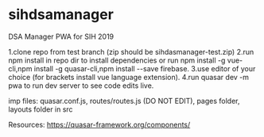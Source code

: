 # sihdsamanager
DSA Manager PWA for SIH 2019

1.clone repo from test branch (zip should be sihdasmanager-test.zip)
2.run npm install in repo dir to install dependencies or run npm install -g vue-cli,npm install -g quasar-cli,npm install --save firebase.
3.use editor of your choice (for brackets install vue language extension).
4.run quasar dev -m pwa to run dev server to see code edits live.

imp files: quasar.conf.js, routes/routes.js (DO NOT EDIT), pages folder, layouts folder in src

Resources: https://quasar-framework.org/components/
